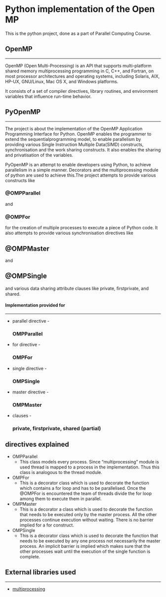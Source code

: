 <h1>Python implementation of the Open MP</h2>
<p>
This is the python project, done as a part of Parallel Computing Course.
</p>
<h2>OpenMP</h2>
<hr/>
<p>
OpenMP (Open Multi-Processing) is an API that supports multi-platform shared memory multiprocessing programming in C,
C++, and Fortran, on most processor architectures and operating systems, including Solaris, AIX, HP-UX, GNU/Linux,
Mac OS X, and Windows platforms. 

It consists of a set of compiler directives, library routines, and environment variables 
that influence run-time behavior.
</p>

<h2>PyOpenMP</h2>
<hr/>
<p>
The project is about the implementation of the OpenMP Application Programming Interface for Python. 
OpenMP enables the programmer to extend the sequentialprogramming model, to enable parallelism by providing
various Single Instruction Multiple Data(SIMD) constructs, synchronisation and the work sharing constructs. It also
enables the sharing and privatisation of the variables.

PyOpenMP is an attempt to enable developers using Python, to achieve parallelism in a simple manner.
Decorators and the multiprocessing module of python are used to achieve this.The project attempts to provide 
various constructs like <h3>@OMPParallel</h3> and <h3>@OMPFor</h3> for the creation of multiple processes to 
execute a piece of Python code. It also attempts to provide various synchronisation directives like <h2>@OMPMaster</h2>
and <h2>@OMPSingle</h2> and various data sharing attribute clauses like private, ﬁrstprivate, and shared.
</p>

<h4>Implementation provided for </h4>
<hr/>
  <ul>
				   <li> parallel directive - <h3>OMPParallel</h3></li>
					 <li> for directive - <h3>OMPFor</h3></li>
					 <li> single directive - <h3>OMPSingle</h3></li>
					 <li> master directive - <h3>OMPMaster</h3></li>
					 <li> clauses - <h3>private, firstprivate, shared (partial)</h3></li>
	</ul>
<h2> directives explained </h2>
<ul>
  <li>OMPParallel
    <ul>
      <li>
        This class models every process. Since “multiprocessing” module is used thread is 
        mapped to a process in the implementation. Thus this class is analogous to the thread
        module.
      </li>
    </ul>
  </li>
  <li>OMPFor
    <ul>
      <li>
        This is a decorator class which is used to decorate the function which contains a for loop
        and has to be parallelised. Once the @OMPFor is encountered the team of threads divide 
        the for loop among them to execute them in parallel.
      </li>
    </ul>
  </li>
  <li>OMPMaster
    <ul>
      <li>
        This is a decorator a class which is used to decorate the function that needs to be executed 
        only by the master process. All the other processes continue execution without waiting.
        There is no barrier implied for a for construct.
      </li>
    </ul>
  </li>
  <li>OMPSingle
    <ul>
      <li>
        This is a decorator class which is used to decorate the function that needs to be executed
        by any one process not necessarily the master process. An implicit barrier is implied 
        which makes sure that the other processes wait until the execution of the single function is 
        complete.
      </li>
    </ul>
  </li>
</ul>
<h2> External libraries used </h2>
<hr/>
<ul>
  <li><a href="http://docs.python.org/2/library/multiprocessing.html">multiprocessing</a></li>
</ul>
  
